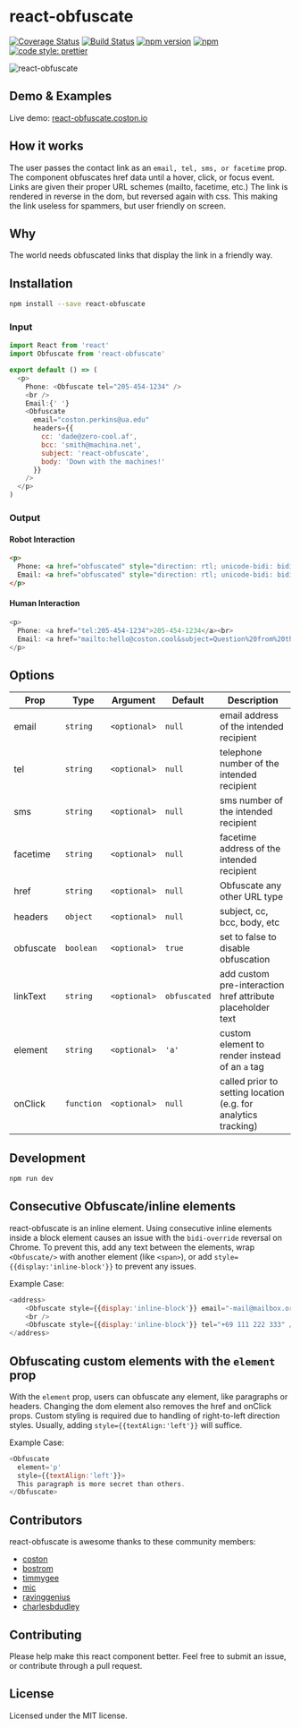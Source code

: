 # react-obfuscate

[![Coverage Status](https://coveralls.io/repos/github/coston/react-obfuscate/badge.svg?branch=master)](https://coveralls.io/github/coston/react-obfuscate?branch=master)
[![Build Status](https://travis-ci.org/coston/react-obfuscate.svg?branch=master)](https://travis-ci.org/coston/react-obfuscate)
[![npm version](https://badge.fury.io/js/react-obfuscate.svg)](https://www.npmjs.com/package/react-obfuscate)
[![npm](https://img.shields.io/npm/dm/react-obfuscate.svg)](https://www.npmjs.com/package/react-obfuscate)
[![code style: prettier](https://img.shields.io/badge/code_style-prettier-ff69b4.svg)](https://prettier.io)

![react-obfuscate](https://user-images.githubusercontent.com/7424180/28096225-c2f07142-666c-11e7-96ab-c12f34d1b86f.png)

## Demo & Examples

Live demo: [react-obfuscate.coston.io](https://react-obfuscate.coston.io)

## How it works

The user passes the contact link as an `email, tel, sms, or facetime` prop. The component obfuscates href data until a hover, click, or focus event. Links are given their proper URL schemes (mailto, facetime, etc.) The link is rendered in reverse in the dom, but reversed again with css. This making the link useless for spammers, but user friendly on screen.

## Why

The world needs obfuscated links that display the link in a friendly way.

## Installation

```bash
npm install --save react-obfuscate
```

### Input

```js
import React from 'react'
import Obfuscate from 'react-obfuscate'

export default () => (
  <p>
    Phone: <Obfuscate tel="205-454-1234" />
    <br />
    Email:{' '}
    <Obfuscate
      email="coston.perkins@ua.edu"
      headers={{
        cc: 'dade@zero-cool.af',
        bcc: 'smith@machina.net',
        subject: 'react-obfuscate',
        body: 'Down with the machines!'
      }}
    />
  </p>
)
```

### Output

#### Robot Interaction

```html
<p>
  Phone: <a href="obfuscated" style="direction: rtl; unicode-bidi: bidi-override;">4321-454-502</a><br>
  Email: <a href="obfuscated" style="direction: rtl; unicode-bidi: bidi-override;">looc.notsoc@olleh</a>
</p>
```

#### Human Interaction

```js
<p>
  Phone: <a href="tel:205-454-1234">205-454-1234</a><br>
  Email: <a href="mailto:hello@coston.cool&subject=Question%20from%20the%20website&cc=friend@coston.cool">hello@coston.cool</a>
</p>
```

## Options

| Prop      | Type        | Argument     | Default      | Description                                                    |
| --------- | ----------- | ------------ | ------------ | -------------------------------------------------------------- |
| email     | `string`    | `<optional>` | `null`       | email address of the intended recipient                        |
| tel       | `string`    | `<optional>` | `null`       | telephone number of the intended recipient                     |
| sms       | `string`    | `<optional>` | `null`       | sms number of the intended recipient                           |
| facetime  | `string`    | `<optional>` | `null`       | facetime address of the intended recipient                     |
| href      | `string`    | `<optional>` | `null`       | Obfuscate any other URL type                                   |
| headers   | `object`    | `<optional>` | `null`       | subject, cc, bcc, body, etc                                    |
| obfuscate | `boolean`   | `<optional>` | `true`       | set to false to disable obfuscation                            |
| linkText  | `string`    | `<optional>` | `obfuscated` | add custom pre-interaction href attribute placeholder text     |
| element   | `string`    | `<optional>` | `'a'`        | custom element to render instead of an `a` tag                 |
| onClick   | `function`  | `<optional>` | `null`       | called prior to setting location (e.g. for analytics tracking) |

## Development

```bash
npm run dev
```

## Consecutive Obfuscate/inline elements
react-obfuscate is an inline element. Using consecutive inline elements inside a block element causes an issue with the `bidi-override` reversal on Chrome. To prevent this,
add any text between the elements, wrap `<Obfuscate/>` with another element (like `<span>`), or add `style={{display:'inline-block'}}` to prevent any issues.

Example Case:
```js
<address>
	<Obfuscate style={{display:'inline-block'}} email="-mail@mailbox.org" />
	<br />
	<Obfuscate style={{display:'inline-block'}} tel="+69 111 222 333" />
</address>
```

## Obfuscating custom elements with the `element` prop
With the `element` prop, users can obfuscate any element, like paragraphs or headers. Changing the dom element also removes the href and onClick props. Custom styling is required due to handling of right-to-left direction styles. Usually, adding `style={{textAlign:'left'}}` will suffice.

Example Case:
```js
<Obfuscate 
  element='p'
  style={{textAlign:'left'}}>
  This paragraph is more secret than others.
</Obfuscate>
```

## Contributors

react-obfuscate is awesome thanks to these community members:

* [coston](https://github.com/coston)
* [bostrom](https://github.com/bostrom)
* [timmygee](https://github.com/timmygee)
* [mic](https://github.com/mic)
* [ravinggenius](https://github.com/ravinggenius)
* [charlesbdudley](https://github.com/charlesbdudley)


## Contributing

Please help make this react component better. Feel free to submit an issue, or contribute through a pull request.

## License

Licensed under the MIT license.
